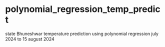 # polynomial_regression_temp_predict
state Bhuneshwar temperature prediction using polynomial regression july 2024 to 15 august 2024
